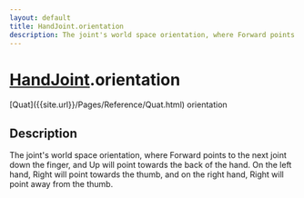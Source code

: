 ```yaml
---
layout: default
title: HandJoint.orientation
description: The joint's world space orientation, where Forward points to the next joint down the finger, and Up will point towards the back of the hand. On the left hand, Right will point towards the thumb, and on the right hand, Right will point away from the thumb.
---
```

# [HandJoint]({{site.url}}/Pages/Reference/HandJoint.html).orientation

<div class='signature' markdown='1'>
[Quat]({{site.url}}/Pages/Reference/Quat.html) orientation
</div>

## Description
The joint's world space orientation, where Forward
points to the next joint down the finger, and Up will point
towards the back of the hand. On the left hand, Right will point
towards the thumb, and on the right hand, Right will point away
from the thumb.

